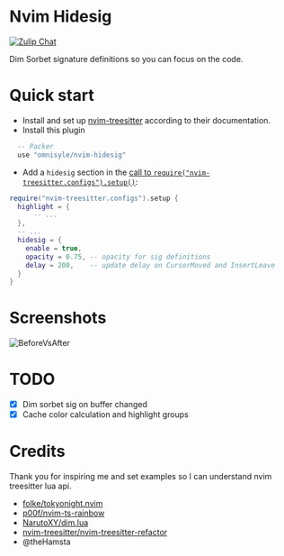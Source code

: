# Nvim Hidesig
  
<a href="https://nvim-treesitter.zulipchat.com/">
  <img alt="Zulip Chat" src="https://img.shields.io/badge/zulip-join_chat-brightgreen.svg" />
</a>


Dim Sorbet signature definitions so you can focus on the code.

# Quick start

- Install and set up [nvim-treesitter](https://github.com/nvim-treesitter/nvim-treesitter#quickstart) according to their documentation.
- Install this plugin

```lua
  -- Packer
  use "omnisyle/nvim-hidesig"

```
- Add a `hidesig` section in the [call to `require("nvim-treesitter.configs").setup()`](https://github.com/nvim-treesitter/nvim-treesitter#modules):

```lua
require("nvim-treesitter.configs").setup {
  highlight = {
      -- ...
  },
  -- ...
  hidesig = {
    enable = true,
    opacity = 0.75, -- opacity for sig definitions
    delay = 200,    -- update delay on CursorMoved and InsertLeave
  }
}
```
# Screenshots

![BeforeVsAfter](https://user-images.githubusercontent.com/10522258/158731893-6394007e-c1ec-4724-8b60-3f0dc20affe6.png)

# TODO
- [x] Dim sorbet sig on buffer changed
- [x] Cache color calculation and highlight groups

# Credits

Thank you for inspiring me and set examples so I can understand nvim treesitter lua api.

- [folke/tokyonight.nvim](https://github.com/folke/tokyonight.nvim)
- [p00f/nvim-ts-rainbow](https://github.dev/p00f/nvim-ts-rainbow)
- [NarutoXY/dim.lua](https://github.com/NarutoXY/dim.lua)
- [nvim-treesitter/nvim-treesitter-refactor](https://github.com/nvim-treesitter/nvim-treesitter-refactor)
- @theHamsta
